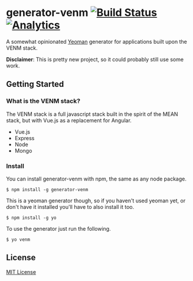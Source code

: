 # generator-venm [![Build Status](https://secure.travis-ci.org/jfelsinger/generator-venm.png?branch=master)](https://travis-ci.org/jfelsinger/generator-venm) [![Analytics](https://ga-beacon.appspot.com/UA-46797352-2/generator-venm/index)](https://github.com/igrigorik/ga-beacon)

A somewhat opinionated [Yeoman](http://yeoman.io) generator for applications built upon the VENM stack.

**Disclaimer**: This is pretty new project, so it could probably still use some work.

## Getting Started

### What is the VENM stack?

The VENM stack is a full javascript stack built in the spirit of the MEAN stack, but with Vue.js as a replacement for Angular.

- Vue.js
- Express
- Node
- Mongo

### Install

You can install generator-venm with npm, the same as any node package.

```
$ npm install -g generator-venm
```

This is a yeoman generator though, so if you haven't used yeoman yet, or don't have it installed you'll have to also install it too.

```
$ npm install -g yo
```

To use the generator just run the following.

```
$ yo venm
```

## License

[MIT License](http://en.wikipedia.org/wiki/MIT_License)
